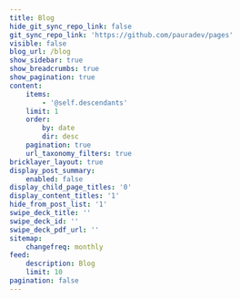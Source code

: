 ```yaml
---
title: Blog
hide_git_sync_repo_link: false
git_sync_repo_link: 'https://github.com/pauradev/pages'
visible: false
blog_url: /blog
show_sidebar: true
show_breadcrumbs: true
show_pagination: true
content:
    items:
        - '@self.descendants'
    limit: 1
    order:
        by: date
        dir: desc
    pagination: true
    url_taxonomy_filters: true
bricklayer_layout: true
display_post_summary:
    enabled: false
display_child_page_titles: '0'
display_content_titles: '1'
hide_from_post_list: '1'
swipe_deck_title: ''
swipe_deck_id: ''
swipe_deck_pdf_url: ''
sitemap:
    changefreq: monthly
feed:
    description: Blog
    limit: 10
pagination: false
---
```



